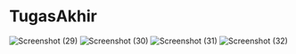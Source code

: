 # TugasAkhir

![Screenshot (29)](https://user-images.githubusercontent.com/41880161/56853133-e1035100-694d-11e9-9a5f-4497e7d42470.png)
![Screenshot (30)](https://user-images.githubusercontent.com/41880161/56853134-e1035100-694d-11e9-989e-4d9dab155067.png)
![Screenshot (31)](https://user-images.githubusercontent.com/41880161/56853135-e19be780-694d-11e9-96a2-ed36b507cbbe.png)
![Screenshot (32)](https://user-images.githubusercontent.com/41880161/56853136-e19be780-694d-11e9-994d-b16c8a63252a.png)
